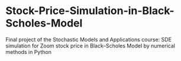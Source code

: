# Stock-Price-Simulation-in-Black-Scholes-Model
Final project of the Stochastic Models and Applications course: SDE simulation for Zoom stock price in Black–Scholes Model by numerical methods in Python
